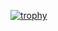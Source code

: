 
[![trophy](https://github-profile-trophy.vercel.app/?username=pbaris&margin-w=5&margin-h=5)](https://github.com/ryo-ma/github-profile-trophy)
